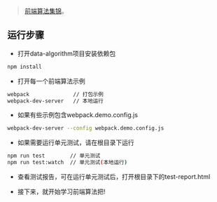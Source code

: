 > [前端算法集锦](https://github.com/miracle-git/fts/tree/master/js/data-algorithm)。

## 运行步骤
- 打开data-algorithm项目安装依赖包
```bash
npm install
```
- 打开每一个前端算法示例
```bash
webpack              // 打包示例
webpack-dev-server   // 本地运行
```
- 如果有些示例包含webpack.demo.config.js
```bash
webpack-dev-server --config webpack.demo.config.js
```
- 如果需要运行单元测试，请在根目录下运行
```bash
npm run test        // 单元测试
npm run test:watch  // 单元测试(本地运行)
```
- 查看测试报告，可在运行单元测试后，打开根目录下的test-report.html

- 接下来，就开始学习前端算法把!
